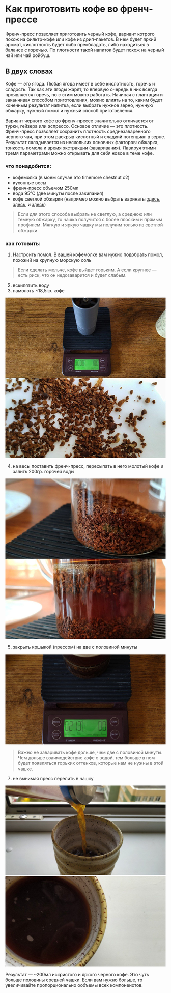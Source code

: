  # Как приготовить кофе во френч-прессе

Френч-пресс позволяет приготовить черный кофе, вариант котрого похож на фильтр-кофе или кофе из дрип-пакетов. В нем будет яркий аромат, кислотность будет либо преобладать, либо находиться в балансе с горечью. По плотности такой напиток будет похож на черный чай или чай ройбуш.

## В двух словах

Кофе — это ягода. Любая ягода имеет в себе кислотность, горечь и сладость. Так как эти ягоды жарят, то впервую очередь в них всегда проявляется горечь, но с этим можно работать. Начиная с плантации и заканчивая способом приготовления, можно влиять на то, каким будет конечным результат напитка, если выбрать нужное зерно, нужную обжарку, нужный помол и нужный способ приготовления.

Вариант черного кофе во френч-прессе значительно отличается от турки, гейзера или эспрессо. Основое отличие — это плотность. Френч-пресс позволяет сохранить плотность среднезаваренного черного чая, при этом раскрыв кислотный и сладкий потенциал в зерне. Результат складывается из нескольких основных факторов: обжарка, тонкость помола и время экстракции (заваривания). Лавируя этими тремя параметрами можно открывать для себя новое в теме кофе.

### что понадобится:
  - кофемолка (в моем случае это timemore chestnut c2)
  - кухонные весы
  - френч-пресс объемом 250мл
  - вода 95℃ (две минуты после закипания)
  - кофе светлой обжарки (например можно выбрать варинаты [здесь](https://theweldercatherine.ru/catalog/dlya_filtra/?PAGEN_1=3), [здесь](https://shop.tastycoffee.ru/coffee?methods=3a), и [здесь](https://sbmrne.ru/katalog/kofe/filtr/))
> Если для этого способа выбрать не светлую, а среднюю или темную обжарку, то чашка получится с более плоским и прямым профилем. Мягкую и яркую чашку мы получим только из светлой обжарки.

### как готовить:
1. Настроить помол. В вашей кофемолке вам нужно подобрать помол, похожий на крупную морскую соль
> Если сделать мельче, кофе выйдет горьким. А если крупнее — есть риск, что он недозаварится и будет слабым.
2. вскипятить воду
3. намолоть ~18,5гр. кофе

![screanshot](https://github.com/antoshind/coffee-with-ozon/blob/main/1.jpg)

4. на весы поставить френч-пресс, пересыпать в него молотый кофе и залить 200гр. горячей воды

![screanshot](https://github.com/antoshind/coffee-with-ozon/blob/main/2.jpg)

5. закрыть кршыкой (прессом) на две с половиной минуты

![screanshot](https://github.com/antoshind/coffee-with-ozon/blob/main/4.jpg)
> Важно не заваривать кофе дольше, чем две с половиной минуты. Чем дольше взаимодействие кофе с водой, тем больше в нем будет появляться горьких оттенков, которые нам не нужны в этой чашке.
7. не вынимая пресс перелить в чашку

![screanshot](https://github.com/antoshind/coffee-with-ozon/blob/main/6.jpg)
![screanshot](https://github.com/antoshind/coffee-with-ozon/blob/main/7.jpg)

Результат — ~200мл искристого и яркого черного кофе. Это чуть больше половины средней чашки. Если вам нужно больше, то увеличивайте пропорционально ообъемы всех компоненотов.
